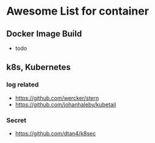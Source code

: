# Awesome List for container

## Docker Image Build

* todo

## k8s, Kubernetes

### log related

* https://github.com/wercker/stern
* https://github.com/johanhaleby/kubetail

### Secret

* https://github.com/dtan4/k8sec

